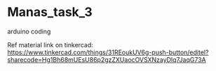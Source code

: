 # Manas_task_3
arduino coding

Ref material link on tinkercad:
https://www.tinkercad.com/things/31REoukUV6g-push-button/editel?sharecode=Hg1Bh68mUEsU86p2gzZXUaocOVSXNzayDlq7JaqG73A
